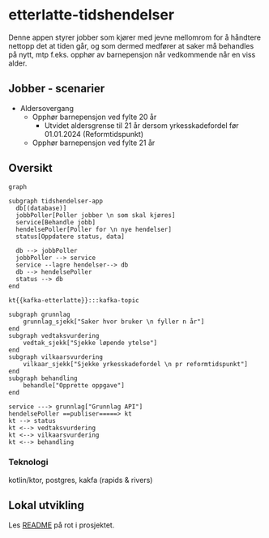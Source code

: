# etterlatte-tidshendelser

Denne appen styrer jobber som kjører med jevne mellomrom for å håndtere nettopp det at tiden går, og som dermed medfører at saker må behandles på nytt, mtp f.eks. opphør av barnepensjon når vedkommende når en viss alder.

## Jobber - scenarier

- Aldersovergang
  - Opphør barnepensjon ved fylte 20 år
    - Utvidet aldersgrense til 21 år dersom yrkesskadefordel før 01.01.2024 (Reformtidspunkt)
  - Opphør barnepensjon ved fylte 21 år

## Oversikt

```mermaid
graph 
    
subgraph tidshendelser-app
  db[(database)]
  jobbPoller[Poller jobber \n som skal kjøres]
  service[Behandle jobb]
  hendelsePoller[Poller for \n nye hendelser]
  status[Oppdatere status, data]
  
  db --> jobbPoller
  jobbPoller --> service
  service --lagre hendelser--> db
  db --> hendelsePoller
  status --> db
end
  
kt{{kafka-etterlatte}}:::kafka-topic

subgraph grunnlag
    grunnlag_sjekk["Saker hvor bruker \n fyller n år"]
end
subgraph vedtaksvurdering
    vedtak_sjekk["Sjekke løpende ytelse"]
end
subgraph vilkaarsvurdering
    vilkaar_sjekk["Sjekke yrkesskadefordel \n pr reformtidspunkt"]
end
subgraph behandling
    behandle["Opprette oppgave"]
end

service ---> grunnlag["Grunnlag API"]
hendelsePoller ==publiser=====> kt
kt --> status
kt <--> vedtaksvurdering
kt <--> vilkaarsvurdering
kt <--> behandling
```

### Teknologi
kotlin/ktor, postgres, kakfa (rapids & rivers)

## Lokal utvikling

Les [README](../../README.md) på rot i prosjektet.

